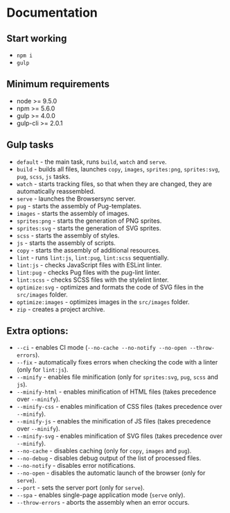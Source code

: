 # Documentation

## Start working

* `npm i`
* `gulp`

## Minimum requirements

* node >= 9.5.0
* npm >= 5.6.0
* gulp >= 4.0.0
* gulp-cli >= 2.0.1

## Gulp tasks

* `default` - the main task, runs `build`, `watch` and `serve`.
* `build` - builds all files, launches `copy`, `images`, `sprites:png`, `sprites:svg`, `pug`, `scss`, `js` tasks.
* `watch` - starts tracking files, so that when they are changed, they are automatically reassembled.
* `serve` - launches the Browsersync server.
* `pug` - starts the assembly of Pug-templates.
* `images` - starts the assembly of images.
* `sprites:png` - starts the generation of PNG sprites.
* `sprites:svg` - starts the generation of SVG sprites.
* `scss` - starts the assembly of styles.
* `js` - starts the assembly of scripts.
* `copy` - starts the assembly of additional resources.
* `lint` - runs `lint:js`, `lint:pug`, `lint:scss` sequentially.
* `lint:js` - checks JavaScript files with ESLint linter.
* `lint:pug` - checks Pug files with the pug-lint linter.
* `lint:scss` - checks SCSS files with the stylelint linter.
* `optimize:svg` - optimizes and formats the code of SVG files in the `src/images` folder.
* `optimize:images` - optimizes images in the `src/images` folder.
* `zip` - creates a project archive.

## Extra options:

* `--ci` - enables CI mode (`--no-cache --no-notify --no-open --throw-errors`).
* `--fix` - automatically fixes errors when checking the code with a linter (only for `lint:js`).
* `--minify` - enables file minification (only for `sprites:svg`, `pug`, `scss` and `js`).
* `--minify-html` - enables minification of HTML files (takes precedence over `--minify`).
* `--minify-css` - enables minification of CSS files (takes precedence over `--minify`).
* `--minify-js` - enables the minification of JS files (takes precedence over `--minify`).
* `--minify-svg` - enables minification of SVG files (takes precedence over `--minify`).
* `--no-cache` - disables caching (only for `copy`, `images` and `pug`).
* `--no-debug` - disables debug output of the list of processed files.
* `--no-notify` - disables error notifications.
* `--no-open` - disables the automatic launch of the browser (only for `serve`).
* `--port` - sets the server port (only for `serve`).
* `--spa` - enables single-page application mode (`serve` only).
* `--throw-errors` - aborts the assembly when an error occurs.
